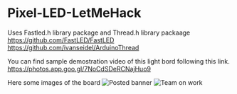 # Pixel-LED-LetMeHack
Uses Fastled.h library package and Thread.h library packaage
https://github.com/FastLED/FastLED
https://github.com/ivanseidel/ArduinoThread

You can find sample demostration video of this light bord following this link. 
https://photos.app.goo.gl/7NoCdSDeRCNajHuo9

Here some images of the board
![Posted banner](https://i.postimg.cc/zv39frsL/IMG-20200128-113810.jpg)
![Team on work](https://i.postimg.cc/VvT2rhwK/IMG-20200122-220210.jpg)
